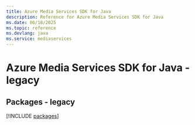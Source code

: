 ```yaml
---
title: Azure Media Services SDK for Java
description: Reference for Azure Media Services SDK for Java
ms.date: 06/18/2025
ms.topic: reference
ms.devlang: java
ms.service: mediaservices
---
```

# Azure Media Services SDK for Java - legacy
## Packages - legacy
[!INCLUDE [packages](media-services-index.md)]